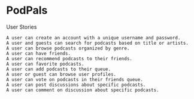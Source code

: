 # PodPals
  User Stories

    A user can create an account with a unique username and password.
    A user and guests can search for podcasts based on title or artists.
    A user can browse podcasts organized by genre.
    A user can have friends.
    A user can recommend podcasts to their friends.
    A user can favorite podcasts.
    A user can add podcasts to their queue.
    A user or guest can browse user profiles.
    A user can vote on podcasts in their friends queue.
    A user can post discussions about specific podcasts.
    A user can comment on discussion about specific podcasts.
